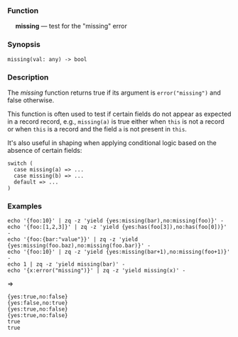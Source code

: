 ### Function

&emsp; **missing** &mdash; test for the "missing" error

### Synopsis

```
missing(val: any) -> bool
```
### Description

The _missing_ function returns true if its argument is `error("missing")`
and false otherwise.

This function is often used to test if certain fields do not appear as
expected in a record record, e.g., `missing(a)` is true either when `this` is not a record
or when `this` is a record and the field `a` is not present in `this`.

It's also useful in shaping when applying conditional logic based on the
absence of certain fields:
```
switch (
  case missing(a) => ...
  case missing(b) => ...
  default => ...
)
```

### Examples

```mdtest-command
echo '{foo:10}' | zq -z 'yield {yes:missing(bar),no:missing(foo)}' -
echo '{foo:[1,2,3]}' | zq -z 'yield {yes:has(foo[3]),no:has(foo[0])}' -
echo '{foo:{bar:"value"}}' | zq -z 'yield {yes:missing(foo.baz),no:missing(foo.bar)}' -
echo '{foo:10}' | zq -z 'yield {yes:missing(bar+1),no:missing(foo+1)}' -
echo 1 | zq -z 'yield missing(bar)' -
echo '{x:error("missing")}' | zq -z 'yield missing(x)' -
```
=>
```mdtest-output
{yes:true,no:false}
{yes:false,no:true}
{yes:true,no:false}
{yes:true,no:false}
true
true
```
